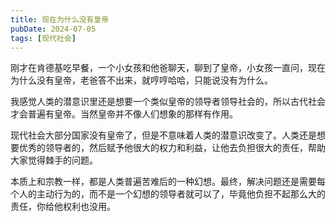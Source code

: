 ```yaml
---
title: 现在为什么没有皇帝
pubDate: 2024-07-05
tags: [现代社会]
---
```


刚才在肯德基吃早餐，一个小女孩和他爸聊天，聊到了皇帝，小女孩一直问，现在为什么没有皇帝，老爸答不出来，就哼哼哈哈，只能说没有为什么。

我感觉人类的潜意识里还是想要一个类似皇帝的领导者领导社会的，所以古代社会才会普遍有皇帝。当然皇帝并不像人们想象的那样有作用。

现代社会大部分国家没有皇帝了，但是不意味着人类的潜意识改变了。人类还是想要优秀的领导者的，然后赋予他很大的权力和利益，让他去负担很大的责任，帮助大家觉得棘手的问题。

本质上和宗教一样，都是人类普遍苦难后的一种幻想。最终，解决问题还是需要每个人的主动行为的，而不是一个幻想的领导者就可以了，毕竟他负担不起那么大的责任，你给他权利也没用。
